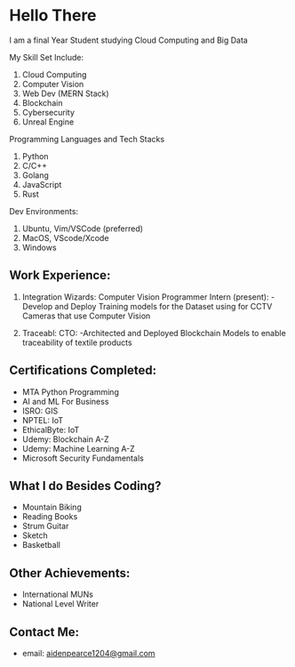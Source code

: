 # Hello There
I am a final Year Student studying Cloud Computing and Big Data

My Skill Set Include:
1. Cloud Computing
2. Computer Vision
3. Web Dev (MERN Stack)
4. Blockchain 
5. Cybersecurity
6. Unreal Engine

Programming Languages and Tech Stacks 
1. Python 
2. C/C++
3. Golang
4. JavaScript
5. Rust


Dev Environments:
1. Ubuntu, Vim/VSCode (preferred)
2. MacOS, VScode/Xcode
3. Windows


## Work Experience:
1. Integration Wizards: Computer Vision Programmer Intern (present):
      -Develop and Deploy Training models for the Dataset using for CCTV Cameras that use Computer Vision


2. Traceabl: CTO:
    -Architected and Deployed Blockchain Models to enable traceability of textile products
    
   
## Certifications Completed:
- MTA Python Programming
- AI and ML For Business
- ISRO: GIS 
- NPTEL: IoT
- EthicalByte: IoT
- Udemy: Blockchain A-Z
- Udemy: Machine Learning A-Z
- Microsoft Security Fundamentals


## What I do Besides Coding?
- Mountain Biking
- Reading Books
- Strum Guitar
- Sketch
- Basketball


## Other Achievements:
- International MUNs
- National Level Writer



## Contact Me:

- email: [aidenpearce1204@gmail.com](aidenpearce1204@gmail.com)
